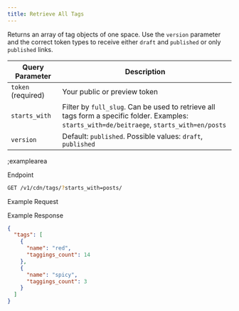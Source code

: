 ```yaml
---
title: Retrieve All Tags
---
```


Returns an array of tag objects of one space. Use the `version` parameter and the correct token types to receive either `draft` and `published` or only `published` links.  

| Query Parameter           | Description          |
|---------------------|----------------------|
| `token` (required) | Your public or preview token |
| `starts_with` | Filter by `full_slug`. Can be used to retrieve all tags form a specific folder. Examples: `starts_with=de/beitraege`, `starts_with=en/posts` | 
| `version` | Default: `published`. Possible values: `draft`, `published` |

;examplearea

Endpoint

```bash
GET /v1/cdn/tags/?starts_with=posts/
```

Example Request

<RequestExample url="https://api.storyblok.com/v2/cdn/tags/?starts_with=posts/&token=ask9soUkv02QqbZgmZdeDAtt"></RequestExample>

Example Response 

```json
{
  "tags": [
    {
      "name": "red",
      "taggings_count": 14
    },
    {
      "name": "spicy",
      "taggings_count": 3
    }
  ]
}
```
